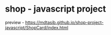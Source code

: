# shop - javascript project

preview - https://mdtasib.github.io/shop-project-javascript/ShopCard/index.html
